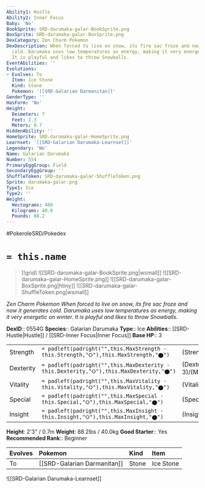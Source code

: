 ```yaml
---
Ability1: Hustle
Ability2: Inner Focus
Baby: 'No'
BookSprite: SRD-darumaka-galar-BookSprite.png
BoxSprite: SRD-darumaka-galar-BoxSprite.png
DexCategory: Zen Charm Pokemon
DexDescription: When forced to live on snow, its fire sac froze and now it generates
  cold. Darumaka uses low temperatures as energy, making it very energetic on winter.
  It is playful and likes to throw Snowballs.
EventAbilities: ''
Evolutions:
- Evolves: To
  Item: Ice Stone
  Kind: Stone
  Pokemon: '[[SRD-Galarian Darmanitan]]'
GenderType: ''
HasForm: 'No'
Height:
  Deimeters: 7
  Feet: 2.3
  Meters: 0.7
HiddenAbility: ''
HomeSprite: SRD-darumaka-galar-HomeSprite.png
Learnset: '[[SRD-Galarian Darumaka-Learnset]]'
Legendary: 'No'
Name: Galarian Darumaka
Number: 554
PrimaryEggGroup: Field
SecondaryEggGroup: ''
ShuffleToken: SRD-darumaka-galar-ShuffleToken.png
Sprite: darumaka-galar.png
Type1: Ice
Type2: ''
Weight:
  Hectograms: 400
  Kilograms: 40.0
  Pounds: 88.2
---
```


#PokeroleSRD/Pokedex

# `= this.name`

> [!grid]
> ![[SRD-darumaka-galar-BookSprite.png|wsmall]]
> ![[SRD-darumaka-galar-HomeSprite.png]]
> ![[SRD-darumaka-galar-BoxSprite.png|htiny]]
> ![[SRD-darumaka-galar-ShuffleToken.png|wsmall]]


*Zen Charm Pokemon*
*When forced to live on snow, its fire sac froze and now it generates cold. Darumaka uses low temperatures as energy, making it very energetic on winter. It is playful and likes to throw Snowballs.*

**DexID**:: 0554G
**Species**:: Galarian Darumaka
**Type**:: Ice
**Abilities**:: [[SRD-Hustle|Hustle]] / [[SRD-Inner Focus|Inner Focus]]
**Base HP**:: 3

|           |                                                                                        |                                          |
| --------- | -------------------------------------------------------------------------------------- | ---------------------------------------- |
| Strength  | `= padleft(padright("",this.MaxStrength - this.Strength,"⭘"),this.MaxStrength,"⬤")`    | (Strength::3)/(MaxStrength::7)   |
| Dexterity | `= padleft(padright("",this.MaxDexterity - this.Dexterity,"⭘"),this.MaxDexterity,"⬤")` | (Dexterity:: 3)/(MaxDexterity::6) |
| Vitality  | `= padleft(padright("",this.MaxVitality - this.Vitality,"⭘"),this.MaxVitality,"⬤")`    | (Vitality::2)/(MaxVitality::4)   |
| Special   | `= padleft(padright("",this.MaxSpecial - this.Special,"⭘"),this.MaxSpecial,"⬤")`       | (Special::1)/(MaxSpecial::3)     |
| Insight   | `= padleft(padright("",this.MaxInsight - this.Insight,"⭘"),this.MaxInsight,"⬤")`       | (Insight::2)/(MaxInsight::4)     |

**Height**: 2'3" / 0.7m
**Weight**: 88.2lbs / 40.0kg
**Good Starter**:: Yes
**Recommended Rank**:: Beginner

| Evolves   | Pokemon                     | Kind   | Item      |
|:----------|:----------------------------|:-------|:----------|
| To        | [[SRD-Galarian Darmanitan]] | Stone  | Ice Stone |

![[SRD-Galarian Darumaka-Learnset]]